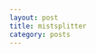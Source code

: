 ```yaml
---
layout: post
title: mistsplitter
category: posts
---
```


<style>
model-viewer {
  width: 800px;
  height: 600px;
}

<!-- Import the component -->
<script type="module" src="https://unpkg.com/@google/model-viewer/dist/model-viewer.min.js"></script>

<model-viewer bounds="tight" src="/images/Mistsplitter.glb" ar ar-modes="webxr scene-viewer quick-look" camera-controls environment-image="neutral" poster="/images/sword1.jpeg" shadow-intensity="1">

    <div class="progress-bar hide" slot="progress-bar">
        <div class="update-bar"></div>
    </div>
    <button slot="ar-button" id="ar-button">
        View in your space
    </button>
</model-viewer>



Take a look at the project if you want:
[misty-rain][misty-rain]

---

[messenger][facebook]

[github][dqd]

[reddit][reddit]

[PGP][PGP]

[coffee][coffee]

[facebook]: https://www.m.me/dqdang1
[dqd]: https://github.com/dqdang
[reddit]: https://www.reddit.com/user/outsidefarmland
[PGP]: https://raw.githubusercontent.com/dqdang/dqdang.github.io/master/derek-dang.asc
[coffee]: https://www.buymeacoffee.com/dqdang
[misty-rain]: https://github.com/dqdang/misty-rain
